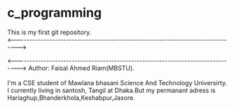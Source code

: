 # c_programming<br>
This is my first git repository.<br>
<------------------------------------------------------------------------------->

<------------------------------------------------------------------------------->
Author: Faisal Ahmed Riam(MBSTU).<br>
<br>
I'm a CSE student of Mawlana bhasani Science And Technology Universirty.<br>
I currently living in santosh, Tangil at Dhaka.But my permanant adress is Hariaghup,Bhanderkhola,Keshabpur,Jasore.<br>
